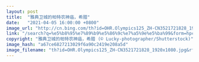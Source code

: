 ```yaml
---
layout: post
title:  "雅典卫城的帕特农神庙，希腊"
date:   "2021-04-05 16:00:00 +0800"
image_url: "http://cn.bing.com/th?id=OHR.Olympics125_ZH-CN3521721828_1920x1080.jpg&rf=LaDigue_1920x1080.jpg&pid=hp"
link: "/search?q=%e5%b8%95%e7%89%b9%e5%86%9c%e7%a5%9e%e5%ba%99&form=hpcapt&mkt=zh-cn"
copyright: "雅典卫城的帕特农神庙，希腊 (© Lucky-photographer/Shutterstock)"
image_hash: "a67ce6827213029f6a90c2419e208a5d"
image_filename: "th?id=OHR.Olympics125_ZH-CN3521721828_1920x1080.jpg&rf=LaDigue_1920x1080.jpg&pid=hp"
---
```

